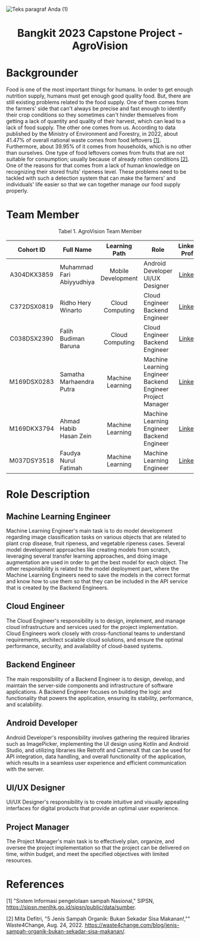 ![Teks paragraf Anda (1)](https://github.com/C23-PR495-AgroVision/.github/assets/92784631/159b1213-4579-48b5-8cdb-d811af16b792)
<h1 align="center">Bangkit 2023 Capstone Project - AgroVision</h1>

# Backgrounder

Food is one of the most important things for humans. In order to get enough nutrition supply, humans must get enough good quality food. But, there are still existing problems related to the food supply. One of them comes from the farmers' side that can't always be precise and fast enough to identify their crop conditions so they sometimes can't hinder themselves from getting a lack of quantity and quality of their harvest, which can lead to a lack of food supply. The other one comes from us. According to data published by the Ministry of Environment and Forestry, in 2022, about 41.47% of overall national waste
comes from food leftovers [[1]](https://sipsn.menlhk.go.id/sipsn/public/data/sumber). Furthermore, about 39.95% of it comes from households, which is no other than ourselves. One type of food leftovers comes from fruits that are not suitable for consumption; usually because of already rotten conditions [[2]](https://waste4change.com/blog/jenis-sampah-organik-bukan-sekadar-sisa-makanan/). One of the reasons for that comes from a lack of human knowledge on recognizing their stored fruits' ripeness level. These problems need to be tackled with such a detection system that can make the farmers' and individuals' life easier so that we can together manage our food supply properly.

# Team Member

<div align="center">
  
Tabel 1. AgroVision Team Member
  
|Cohort ID |        Full Name         |          Learning Path       |  Role | LinkedIn Profile | 
|:----------------:|------------------------|:----------------------------:|-----|:-------------------------------------------------------------:|
| A304DKX3859      | Muhammad Fari Abiyyudhiya| Mobile Development | Android Developer<br/>UI/UX Designer | [LinkedIn](https://www.linkedin.com/in/m-fari-abyd/)|
| C372DSX0819      | Ridho Hery Winarto       | Cloud Computing  | Cloud Engineer<br/>Backend Engineer | [LinkedIn](https://www.linkedin.com/in/ridho-hery-winarto-3a1b23219/)|
| C038DSX2390      | Falih Budiman Baruna     | Cloud Computing  | Cloud Engineer<br/>Backend Engineer | [LinkedIn](https://www.linkedin.com/in/falih-budiman-baruna-200702/)|
| M169DSX0283      | Samatha Marhaendra Putra | Machine Learning | Machine Learning Engineer<br/>Backend Engineer<br/>Project Manager | [LinkedIn](https://www.linkedin.com/in/sam-marhaendra/)       |
| M169DKX3794      | Ahmad Habib Hasan Zein   | Machine Learning | Machine Learning Engineer<br/>Backend Engineer | [LinkedIn](https://www.linkedin.com/in/ahmad-habib-hasan-zein-88ab57216/)|
| M037DSY3518      | Faudya Nurul Fatimah     | Machine Learning | Machine Learning Engineer | [LinkedIn](https://www.linkedin.com/in/faudya-nurul-fatimah-9b730b269/)|

</div>

# Role Description 
## Machine Learning Engineer 
Machine Learning Engineer's main task is to do model development regarding image classification tasks on various objects that are related to plant crop disease, fruit ripeness, and vegetable ripeness cases. Several model development approaches like creating models from scratch, leveraging several transfer learning approaches, and doing image augmentation are used in order to get the best model for each object. The other responsibility is related to the model deployment part, where the Machine Learning Engineers need to save the models in the correct format and know how to use them so that they can be included in the API service that is created by the Backend Engineers.

## Cloud Engineer
The Cloud Engineer's responsibility is to design, implement, and manage cloud infrastructure and services used for the project implementation. Cloud Engineers work closely with cross-functional teams to understand requirements, architect scalable cloud solutions, and ensure the optimal performance, security, and availability of cloud-based systems.

## Backend Engineer
The main responsibility of a Backend Engineer is to design, develop, and maintain the server-side components and infrastructure of software applications. A Backend Engineer focuses on building the logic and functionality that powers the application, ensuring its stability, performance, and scalability.

## Android Developer
Android Developer's responsibility involves gathering the required libraries such as ImagePicker, implementing the UI design using Kotlin and Android Studio, and utilizing libraries like Retrofit and CameraX that can be used for API integration, data handling, and overall functionality of the application, which results in a seamless user experience and efficient communication with the server.

## UI/UX Designer
UI/UX Designer's responsibility is to create intuitive and visually appealing interfaces for digital products that provide an optimal user experience.

## Project Manager
The Project Manager's main task is to effectively plan, organize, and oversee the project implementation so that the project can be delivered on time, within budget, and meet the specified objectives with limited resources.

# References
[1] "Sistem Informasi pengelolaan sampah Nasional," SIPSN, https://sipsn.menlhk.go.id/sipsn/public/data/sumber.

[2] Mita Defitri, "5 Jenis Sampah Organik: Bukan Sekadar Sisa Makanan!,"" Waste4Change, Aug. 24, 2022. https://waste4change.com/blog/jenis-sampah-organik-bukan-sekadar-sisa-makanan/.
